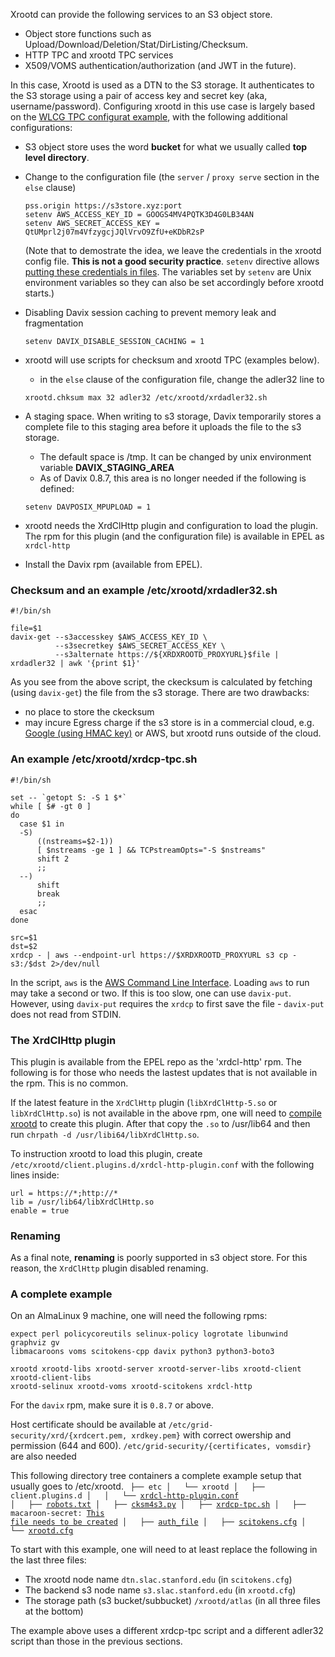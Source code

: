 Xrootd can provide the following services to an S3 object store.

* Object store functions such as Upload/Download/Deletion/Stat/DirListing/Checksum.
* HTTP TPC and xrootd TPC services
* X509/VOMS authentication/authorization (and JWT in the future).

In this case, Xrootd is used as a DTN to the S3 storage. It authenticates to the 
S3 storage using a pair of access key and secret key (aka, username/password).
Configuring xrootd in this use case is largely based on  the 
[WLCG TPC configurat example](#an-example-of-wlcg-tpc-configuration-with-x509-authentication),
with the following additional configurations:

  * S3 object store uses the word **bucket** for what we usually called **top level directory**.
  * Change to the configuration file (the `server` / `proxy serve` section in the `else` clause)

    ```
    pss.origin https://s3store.xyz:port
    setenv AWS_ACCESS_KEY_ID = GOOGS4MV4PQTK3D4G0LB34AN
    setenv AWS_SECRET_ACCESS_KEY = QtUMprl2j07m4VfzygcjJQlVrvO9ZfU+eKDbR2sP
    ```

    (Note that to demostrate the idea, we leave the credentials in the xrootd config file. 
    <b>This is not a good security practice</b>. `setenv` directive allows 
    [putting these credentials in files](https://xrootd.slac.stanford.edu/doc/dev55/Syntax_config.htm#_Toc520499869).
    The variables set by `setenv` are Unix environment variables so they can also be set
    accordingly before xrootd starts.)

  * Disabling Davix session caching to prevent memory leak and fragmentation
    ```
    setenv DAVIX_DISABLE_SESSION_CACHING = 1
    ```

  * xrootd will use scripts for checksum and xrootd TPC (examples below).
    - in the `else` clause of the configuration file, change the adler32 line to <p>
    ```
    xrootd.chksum max 32 adler32 /etc/xrootd/xrdadler32.sh
    ``` 
  * A staging space. When writing to s3 storage, Davix temporarily stores a complete file 
    to this staging area before it uploads the file to the s3 storage.
    - The default space is /tmp. It can be changed by unix environment variable 
      **DAVIX_STAGING_AREA**
    - As of Davix 0.8.7, this area is no longer needed if the following is defined:
    ```
    setenv DAVPOSIX_MPUPLOAD = 1
    ```
  * xrootd needs the XrdClHttp plugin and configuration to load the plugin. The rpm for this
    plugin (and the configuration file) is available in EPEL as `xrdcl-http`
  * Install the Davix rpm (available from EPEL).

### Checksum and an example /etc/xrootd/xrdadler32.sh

```
#!/bin/sh

file=$1
davix-get --s3accesskey $AWS_ACCESS_KEY_ID \
          --s3secretkey $AWS_SECRET_ACCESS_KEY \
          --s3alternate https://${XRDXROOTD_PROXYURL}$file | xrdadler32 | awk '{print $1}'
```

As you see from the above script, the ckecksum is calculated by fetching (using `davix-get`)
the file from the s3 storage. There are two drawbacks:

* no place to store the ckecksum
* may incure Egress charge if the s3 store is in a commercial cloud, e.g. 
  [Google (using HMAC key)](https://cloud.google.com/storage/docs/authentication/hmackeys)
  or AWS, but xrootd runs outside of the cloud.

### An example /etc/xrootd/xrdcp-tpc.sh

```
#!/bin/sh

set -- `getopt S: -S 1 $*`
while [ $# -gt 0 ]
do
  case $1 in
  -S)
      ((nstreams=$2-1))
      [ $nstreams -ge 1 ] && TCPstreamOpts="-S $nstreams"
      shift 2
      ;;
  --)
      shift
      break
      ;;
  esac
done

src=$1
dst=$2
xrdcp - | aws --endpoint-url https://$XRDXROOTD_PROXYURL s3 cp - s3:/$dst 2>/dev/null
```

In the script, `aws` is the [AWS Command Line Interface](https://aws.amazon.com/cli/). Loading `aws`
to run may take a second or two. If this is too slow, one can use `davix-put`. However, using 
`davix-put` requires the `xrdcp` to first save the file - `davix-put` does not read from STDIN.

### The XrdClHttp plugin

This plugin is available from the EPEL repo as the 'xrdcl-http' rpm. The following is for those who 
needs the lastest updates that is not available in the rpm. This is no common.

If the latest feature in the `XrdClHttp` plugin (`libXrdClHttp-5.so` or `libXrdClHttp.so`) is not 
available in the above rpm, one will need to [compile xrootd](../Compile) to create this plugin.
After that copy the `.so` to /usr/lib64 and then run `chrpath -d /usr/libi64/libXrdClHttp.so`.

To instruction xrootd to load this plugin, create `/etc/xrootd/client.plugins.d/xrdcl-http-plugin.conf`
with the following lines inside:
```
url = https://*;http://*
lib = /usr/lib64/libXrdClHttp.so
enable = true
```

### Renaming 

As a final note, **renaming** is poorly supported in s3 object store. For this reason, the 
`XrdClHttp` plugin disabled renaming.

### A complete example

On an AlmaLinux 9 machine, one will need the following rpms:

```
expect perl policycoreutils selinux-policy logrotate libunwind graphviz gv 
libmacaroons voms scitokens-cpp davix python3 python3-boto3

xrootd xrootd-libs xrootd-server xrootd-server-libs xrootd-client xrootd-client-libs 
xrootd-selinux xrootd-voms xrootd-scitokens xrdcl-http
```

For the `davix` rpm, make sure it is `0.8.7` or above.

Host certificate should be available at `/etc/grid-security/xrd/{xrdcert.pem, xrdkey.pem}` with 
correct owership and permission (644 and 600). `/etc/grid-security/{certificates, vomsdir}` are also 
needed

This following directory tree containers a complete example setup that usually goes to /etc/xrootd. 
<code>
├── etc
│   └── xrootd
│       ├── client.plugins.d
│       │   └── [xrdcl-http-plugin.conf](s3_example/client.plugins.d/xrdcl-http-plugin.conf.txt)
│       ├── [robots.txt](s3_example/robots.txt)
│       ├── [cksm4s3.py](s3_example/cksm4s3.py.txt)
│       ├── [xrdcp-tpc.sh](s3_example/xrdcp-tpc.sh.txt)
│       ├── macaroon-secret: [This file needs to be created](../tpc/#generating-the-macaroon-secret)
│       ├── [auth_file](s3_example/auth_file.txt)
│       ├── [scitokens.cfg](s3_example/scitokens.cfg.txt)
│       └── [xrootd.cfg](s3_example/xrootd.cfg.txt)
</code>

To start with this example, one will need to at least replace the following in the last three files:

* The xrootd node name `dtn.slac.stanford.edu` (in `scitokens.cfg`)
* The backend s3 node name `s3.slac.stanford.edu` (in `xrootd.cfg`)
* The storage path (s3 bucket/subbucket) `/xrootd/atlas` (in all three files at the bottom)

The example above uses a different xrdcp-tpc script and a different adler32 script than those in the
previous sections.
